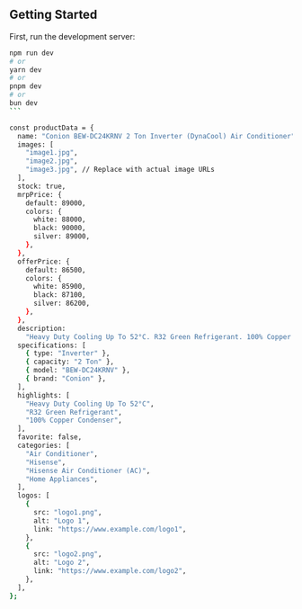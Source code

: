 
## Getting Started

First, run the development server:

````bash
npm run dev
# or
yarn dev
# or
pnpm dev
# or
bun dev
```

const productData = {
  name: "Conion BEW-DC24KRNV 2 Ton Inverter (DynaCool) Air Conditioner",
  images: [
    "image1.jpg",
    "image2.jpg",
    "image3.jpg", // Replace with actual image URLs
  ],
  stock: true,
  mrpPrice: {
    default: 89000,
    colors: {
      white: 88000,
      black: 90000,
      silver: 89000,
    },
  },
  offerPrice: {
    default: 86500,
    colors: {
      white: 85900,
      black: 87100,
      silver: 86200,
    },
  },
  description:
    "Heavy Duty Cooling Up To 52°C. R32 Green Refrigerant. 100% Copper Condenser. Warranty: Compressor- 12 years, Mainboard- 2 years, Spare parts- 2 years, Service- 2 years",
  specifications: [
    { type: "Inverter" },
    { capacity: "2 Ton" },
    { model: "BEW-DC24KRNV" },
    { brand: "Conion" },
  ],
  highlights: [
    "Heavy Duty Cooling Up To 52°C",
    "R32 Green Refrigerant",
    "100% Copper Condenser",
  ],
  favorite: false,
  categories: [
    "Air Conditioner",
    "Hisense",
    "Hisense Air Conditioner (AC)",
    "Home Appliances",
  ],
  logos: [
    {
      src: "logo1.png",
      alt: "Logo 1",
      link: "https://www.example.com/logo1",
    },
    {
      src: "logo2.png",
      alt: "Logo 2",
      link: "https://www.example.com/logo2",
    },
  ],
};

